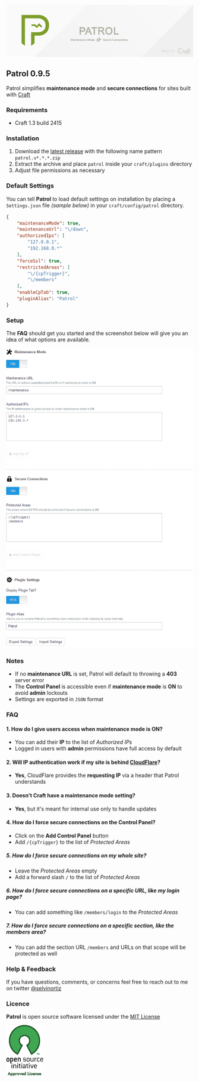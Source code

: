 ![Patrol](resources/img/patrol.png)

## Patrol 0.9.5
Patrol simplifies **maintenance mode** and **secure connections** for sites built with [Craft](http://buildwithcraft.com)

### Requirements
- Craft 1.3 build 2415

### Installation
1. Download the [latest release](https://github.com/selvinortiz/craft-patrol/releases) with the following name pattern `patrol.v*.*.*.zip`
2. Extract the archive and place `patrol` inside your `craft/plugins` directory
3. Adjust file permissions as necessary

### Default Settings
You can tell **Patrol** to load default settings on installation by placing a `Settings.json` file _(sample below)_ in your `craft/config/patrol` directory.

```json
{
	"maintenanceMode": true,
	"maintenanceUrl": "\/down",
	"authorizedIps": [
		"127.0.0.1",
		"192.168.0.*"
	],
	"forceSsl": true,
	"restrictedAreas": [
		"\/{cpTrigger}",
		"\/members"
	],
	"enableCpTab": true,
	"pluginAlias": "Patrol"
}
```

### Setup
The **FAQ** should get you started and the screenshot below will give you an idea of what options are available.

![Patrol Settings](resources/img/screenshot.png)

### Notes
- If no **maintenance URL** is set, Patrol will default to throwing a **403** server error
- The **Control Panel** is accessible even if **maintenance mode** is **ON** to avoid **admin** lockouts
- Settings are exported in `JSON` format

### FAQ

#### 1. How do I give users access when maintenance mode is ON?
- You can add their **IP** to the list of _Authorized IPs_
- Logged in users with **admin** permissions have full access by default

#### 2. Will IP authentication work if my site is behind [CloudFlare](http://cloudflare.com)?
- **Yes**, CloudFlare provides the **requesting IP** via a header that Patrol understands

#### 3. Doesn't Craft have a maintenance mode setting?
- **Yes**, but it's meant for internal use only to handle updates

#### 4. How do I force secure connections on the Control Panel?
- Click on the **Add Control Panel** button
- Add `/{cpTrigger}` to the list of _Protected Areas_

##### 5. How do I force secure connections on my whole site?
- Leave the _Protected Areas_ empty
- Add a forward slash `/` to the list of _Protected Areas_

##### 6. How do I force secure connections on a specific URL, like my login page?
- You can add something like `/members/login` to the _Protected Areas_

##### 7. How do I force secure connections on a specific section, like the members area?
- You can add the section URL `/members` and URLs on that scope will be protected as well

### Help & Feedback
If you have questions, comments, or concerns feel free to reach out to me on twitter [@selvinortiz](http://twitter.com/selvinortiz)

### Licence
**Patrol** is open source software licensed under the [MIT License](http://opensource.org/licenses/MIT)

![Open Source Initiative](resources/img/osilogo.png)
